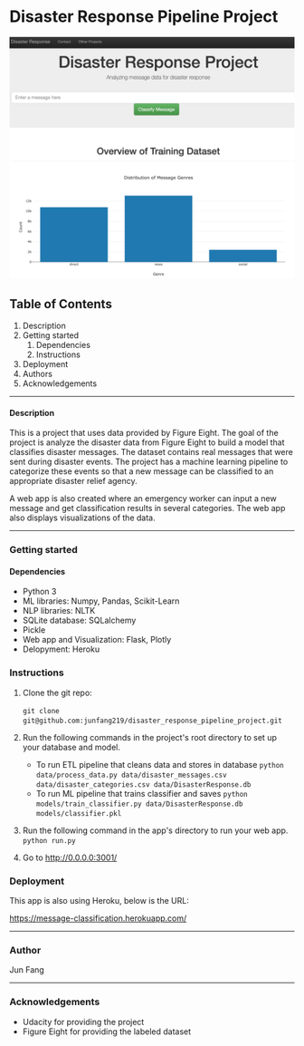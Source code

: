 # Disaster Response Pipeline Project

<img src="app/ScreenShot.png" alt="image-20210306211613234" style="zoom:50%;" />

<h2>Table of Contents</h2>

1. Description
2. Getting started
   1. Dependencies
   2. Instructions
3. Deployment
4. Authors
5. Acknowledgements

---------------------------------------------------------

<h4>Description</h4>

This is a project that uses data provided by Figure Eight. The goal of the project is analyze the disaster data from Figure Eight to build a model that classifies disaster messages. The dataset  contains real messages that were sent during disaster events. The project has a machine learning pipeline to categorize these events so that a new message can be classified to an appropriate disaster relief agency.

A web app is also created where an emergency worker can input a new message and get classification results in several categories. The web app also displays visualizations of the data.

___________________

<h3>Getting started</h3>

<h4>Dependencies</h4>

* Python 3
* ML libraries: Numpy, Pandas, Scikit-Learn
* NLP libraries: NLTK
* SQLite database: SQLalchemy
* Pickle
* Web app and Visualization: Flask, Plotly
* Delopyment: Heroku

<h3>Instructions</h3>

1. Clone the git repo:

   `git clone git@github.com:junfang219/disaster_response_pipeline_project.git`

2. Run the following commands in the project's root directory to set up your database and model.

   * To run ETL pipeline that cleans data and stores in database
     `python data/process_data.py data/disaster_messages.csv data/disaster_categories.csv data/DisasterResponse.db`
   * To run ML pipeline that trains classifier and saves
     `python models/train_classifier.py data/DisasterResponse.db models/classifier.pkl`

3. Run the following command in the app's directory to run your web app.
   `python run.py`

4. Go to http://0.0.0.0:3001/

<h3>Deployment</h3>

This app is also using Heroku, below is the URL:

https://message-classification.herokuapp.com/

----------------------------------------------------

<h3>Author</h3>

Jun Fang

--------------------------------------------------------------

<h3>Acknowledgements</h3>

* Udacity for providing the project
* Figure Eight for providing the labeled dataset
